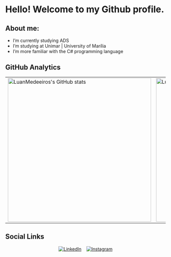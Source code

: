 # Hello! Welcome to my Github profile.

## About me:

- I’m currently studying ADS
- I’m studying at Unimar | University of Marília
- I’m more familiar with the C# programming language

## GitHub Analytics

<table align="center">
  <tr>
    <td>
      <img width="450em" src="https://github-readme-stats.vercel.app/api?username=LuanMedeeiros&show_icons=true&count_private=true&rank_icon=percentile&theme=github_dark&line_height=24" alt="LuanMedeeiros's GitHub stats"/>
    </td>
    <td>
      <img width="450em" src="https://github-readme-stats.vercel.app/api/top-langs/?username=LuanMedeeiros&layout=compact&theme=github_dark" alt="LuanMedeeiros's most used languages"/>
    </td>
  </tr>
</table>


## Social Links

<p align="center">
  <a href="https://linkedin.com/in/luan-medeiros-47a0a5231/" target="_blank"><img src="https://img.shields.io/badge/-LinkedIn-0077B5?style=for-the-badge&logo=linkedin&logoColor=white" alt="LinkedIn"></a>&nbsp;&nbsp;&nbsp;
  <a href="https://instagram.com/luan_meedeiros" target="_blank"><img src="https://img.shields.io/badge/-Instagram-E4405F?style=for-the-badge&logo=instagram&logoColor=white" alt="Instagram"></a>
</p>
